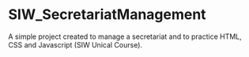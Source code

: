# SIW_SecretariatManagement
A simple project created to manage a secretariat and to practice HTML, CSS and Javascript (SIW Unical Course). 
